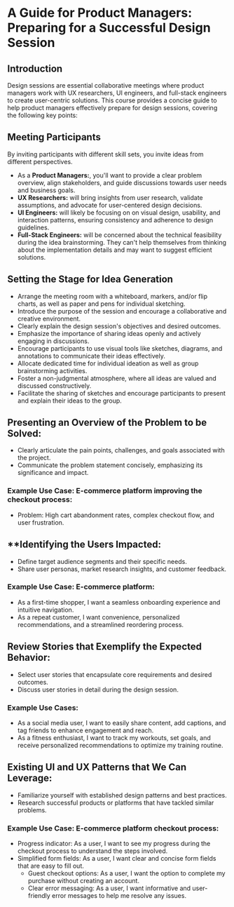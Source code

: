 # A Guide for Product Managers: Preparing for a Successful Design Session

## Introduction
Design sessions are essential collaborative meetings where product managers work with UX researchers,
UI engineers, and full-stack engineers to create user-centric solutions. This course provides a concise
guide to help product managers effectively prepare for design sessions, covering the following key points:

## Meeting Participants
By inviting participants with different skill sets, you invite ideas from different perspectives.
* As a **Product Managers:**, you'll want to provide a clear problem overview, align stakeholders, and guide discussions towards user needs and business goals.
* **UX Researchers:** will bring insights from user research, validate assumptions, and advocate for user-centered design decisions.
* **UI Engineers:** will likely be focusing on on visual design, usability, and interaction patterns, ensuring consistency and adherence to design guidelines.
* **Full-Stack Engineers:** will be concerned about the technical feasibility during the idea brainstorming. They can't help themselves from thinking about the
   implementation details and may want to suggest efficient solutions.

## Setting the Stage for Idea Generation
* Arrange the meeting room with a whiteboard, markers, and/or flip charts, as well as paper and pens for individual sketching.
* Introduce the purpose of the session and encourage a collaborative and creative environment.
* Clearly explain the design session's objectives and desired outcomes.
* Emphasize the importance of sharing ideas openly and actively engaging in discussions.
* Encourage participants to use visual tools like sketches, diagrams, and annotations to communicate their ideas effectively.
* Allocate dedicated time for individual ideation as well as group brainstorming activities.
* Foster a non-judgmental atmosphere, where all ideas are valued and discussed constructively.
* Facilitate the sharing of sketches and encourage participants to present and explain their ideas to the group.

## Presenting an Overview of the Problem to be Solved:
* Clearly articulate the pain points, challenges, and goals associated with the project.
* Communicate the problem statement concisely, emphasizing its significance and impact.

### Example Use Case: E-commerce platform improving the checkout process:
* Problem: High cart abandonment rates, complex checkout flow, and user frustration.

## **Identifying the Users Impacted:
* Define target audience segments and their specific needs.
* Share user personas, market research insights, and customer feedback.

### Example Use Case: E-commerce platform:
* As a first-time shopper, I want a seamless onboarding experience and intuitive navigation.
* As a repeat customer, I want convenience, personalized recommendations, and a streamlined reordering process.

## Review Stories that Exemplify the Expected Behavior:
* Select user stories that encapsulate core requirements and desired outcomes.
* Discuss user stories in detail during the design session.

### Example Use Cases:
* As a social media user, I want to easily share content, add captions, and tag friends to enhance engagement and reach.
* As a fitness enthusiast, I want to track my workouts, set goals, and receive personalized recommendations to optimize my training routine.

## Existing UI and UX Patterns that We Can Leverage:
* Familiarize yourself with established design patterns and best practices.
* Research successful products or platforms that have tackled similar problems.

### Example Use Case: E-commerce platform checkout process:
* Progress indicator: As a user, I want to see my progress during the checkout process to understand the steps involved.
* Simplified form fields: As a user, I want clear and concise form fields that are easy to fill out.
   * Guest checkout options: As a user, I want the option to complete my purchase without creating an account.
   * Clear error messaging: As a user, I want informative and user-friendly error messages to help me resolve any issues.
